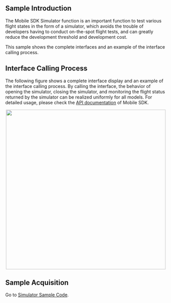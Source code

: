 ## Sample Introduction
The Mobile SDK Simulator function is an important function to test various flight states in the form of a simulator, which avoids the trouble of developers having to conduct on-the-spot flight tests, and can greatly reduce the development threshold and development cost. 

This sample shows the complete interfaces and an example of the interface calling process.


## Interface Calling Process

The following figure shows a complete interface display and an example of the interface calling process. By calling the interface, the behavior of opening the simulator, closing the simulator, and monitoring the flight status returned by the simulator can be realized uniformly for all models. For detailed usage, please check the [API documentation](https://developer.dji.com/api-reference-v5/android-api/Components/ISimulatorManager/ISimulatorManager.html) of Mobile SDK.

<div align=center><img src="https://terra-1-g.djicdn.com/71a7d383e71a4fb8887a310eb746b47f/msdk/Documentation/V5.1/sample/simulator%20en.png" width="500" ></div>




## Sample Acquisition

 Go to [Simulator Sample Code](https://github.com/dji-sdk/Mobile-SDK-Android-V5/blob/dev-sdk-main/SampleCode-V5/android-sdk-v5-sample/module-aircraft/src/main/java/dji/sampleV5/moduleaircraft/pages/SimulatorFragment.kt).
